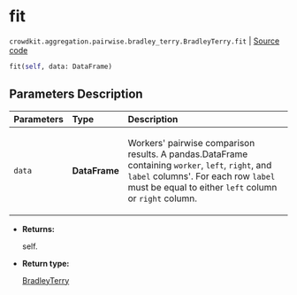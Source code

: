 # fit
`crowdkit.aggregation.pairwise.bradley_terry.BradleyTerry.fit` | [Source code](https://github.com/Toloka/crowd-kit/blob/v1.2.1/crowdkit/aggregation/pairwise/bradley_terry.py#L75)

```python
fit(self, data: DataFrame)
```

## Parameters Description

| Parameters | Type | Description |
| :----------| :----| :-----------|
`data`|**DataFrame**|<p>Workers&#x27; pairwise comparison results. A pandas.DataFrame containing `worker`, `left`, `right`, and `label` columns&#x27;. For each row `label` must be equal to either `left` column or `right` column.</p>

* **Returns:**

  self.

* **Return type:**

  [BradleyTerry](crowdkit.aggregation.pairwise.bradley_terry.BradleyTerry.md)
